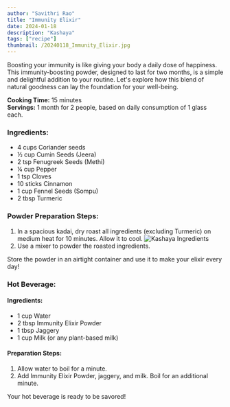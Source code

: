 ```yaml
---
author: "Savithri Rao"
title: "Immunity Elixir"
date: 2024-01-18
description: "Kashaya"
tags: ["recipe"]
thumbnail: /20240118_Immunity_Elixir.jpg
---
```

Boosting your immunity is like giving your body a daily dose of happiness. This immunity-boosting powder, designed to last for two months, is a simple and delightful addition to your routine. Let's explore how this blend of natural goodness can lay the foundation for your well-being.

**Cooking Time:** 15 minutes  
**Servings:** 1 month for 2 people, based on daily consumption of 1 glass each.

### Ingredients:
- 4 cups Coriander seeds
- ½ cup Cumin Seeds (Jeera)
- 2 tsp Fenugreek Seeds (Methi)
- ¼ cup Pepper
- 1 tsp Cloves
- 10 sticks Cinnamon
- 1 cup Fennel Seeds (Sompu)
- 2 tbsp Turmeric

### Powder Preparation Steps:
1. In a spacious kadai, dry roast all ingredients (excluding Turmeric) on medium heat for 10 minutes. Allow it to cool.
![Kashaya Ingredients](/20240117_Kashaya_Ingredients.jpg)
2. Use a mixer to powder the roasted ingredients.

Store the powder in an airtight container and use it to make your elixir every day!

### Hot Beverage:
#### Ingredients:
- 1 cup Water
- 2 tbsp Immunity Elixir Powder
- 1 tbsp Jaggery
- 1 cup Milk (or any plant-based milk)

#### Preparation Steps:
1. Allow water to boil for a minute.
2. Add Immunity Elixir Powder, jaggery, and milk. Boil for an additional minute.

Your hot beverage is ready to be savored!
